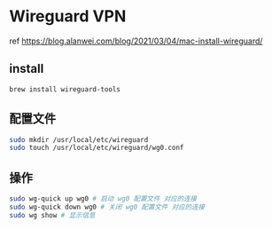 # Wireguard VPN

ref <https://blog.alanwei.com/blog/2021/03/04/mac-install-wireguard/>

## install

`brew install wireguard-tools`

## 配置文件

```sh
sudo mkdir /usr/local/etc/wireguard
sudo touch /usr/local/etc/wireguard/wg0.conf
```

## 操作

```sh
sudo wg-quick up wg0 # 启动 wg0 配置文件 对应的连接
sudo wg-quick down wg0 # 关闭 wg0 配置文件 对应的连接
sudo wg show # 显示信息
```
